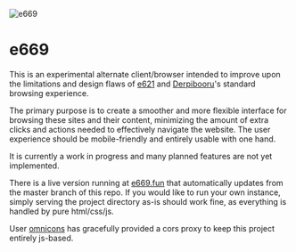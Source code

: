 ![e669](https://e669.fun/logosmall.png)

# e669

This is an experimental alternate client/browser intended to improve upon the limitations and design flaws of [e621](https://e621.net) and [Derpibooru](https://derpibooru.org/)'s standard browsing experience.

The primary purpose is to create a smoother and more flexible interface for browsing these sites and their content, minimizing the amount of extra clicks and actions needed to effectively navigate the website. The user experience should be mobile-friendly and entirely usable with one hand.

It is currently a work in progress and many planned features are not yet implemented.

There is a live version running at [e669.fun](https://e669.fun) that automatically updates from the master branch of this repo. If you would like to run your own instance, simply serving the project directory as-is should work fine, as everything is handled by pure html/css/js.

User [omnicons](https://github.com/omnicons) has gracefully provided a cors proxy to keep this project entirely js-based.
